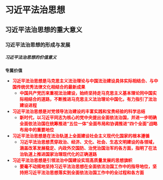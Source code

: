 # 习近平法治思想

## 习近平法治思想的重大意义

### 习近平法治思想的形成与发展

##### 习近平法治思想的价值意义
**专属价值**
- <strong style="color: red;">习近平法治思想是马克思主义法治理论与中国法治建设具体实际相结合、与中国传统优秀法律文化相结合的最新成果</strong>
  - <strong style="color: red;">中国共产党历来重视法治建设，始终坚持走马克思主义基本理论同中国实际相结合的道路，不断推进马克思主义法治理论中国化，有力指引了法治建设进程</strong>
- <strong style="color: red;">习近平法治思想是对党领导法治建设的丰富实践和宝贵经验的科学总结</strong>
  - <strong style="color: red;">新时代，以习近平同志为核心的党中央提出全面依法治国，并进一步明确全面依法治国在统筹推进“五位一体”全面布局和协调推进“四个全面”战略布局中的重要地位</strong>
- <strong style="color: red;">习近平法治思想是在法治轨道上全面建设社会主义现代化国家的根本遵循</strong>
  - <strong style="color: red;">习近平法治思想贯穿政治、经济、文化、社会、生态文明建设的各领域，涵盖改革发展稳定、内政外交国防、治党治国治军的各方面，指明了在法治轨道上推进国家治理现代化的正确道路</strong>
- <strong style="color: red;">习近平法治思想是引领法治中国建设实现高质量发展的思想旗帜</strong>
  - <strong style="color: red;">要毫不动摇地坚持习近平法治思想在全面依法治国工作中的指导地位，坚持把习近平法治思想落实到全面依法治国工作中的全过程和各方面</strong>